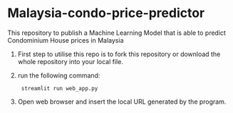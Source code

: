 # Malaysia-condo-price-predictor
This repository to publish a Machine Learning Model that is able to predict Condominium House prices in Malaysia


1. First step to utilise this repo is to fork this repository or download the whole repository into your local file.
2. run the following command:
   
        streamlit run web_app.py
  
4. Open web browser and insert the local URL generated by the program. 
